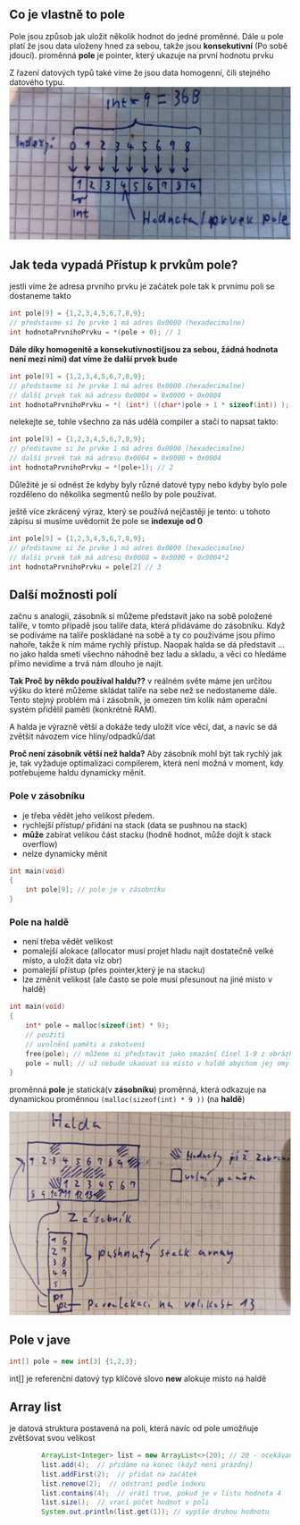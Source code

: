 ## Co je vlastně to pole
Pole jsou způsob jak uložit několik hodnot do jedné proměnné.
Dále u pole platí že jsou data uloženy hned za sebou, takže jsou **konsekutivní** (Po sobě jdoucí).
proměnná **pole** je pointer, který ukazuje na první hodnotu prvku

Z řazení datových typů také víme že jsou data homogenní, čili stejného datového typu.
![Pole](./../pole.jpg)

## Jak teda vypadá Přístup k prvkům pole?
jestli víme že adresa prvního prvku je začátek pole tak k prvnímu poli se dostaneme takto
```c
int pole[9] = {1,2,3,4,5,6,7,8,9};
// představme si že prvke 1 má adres 0x0000 (hexadecimalne)
int hodnotaPrvnihoPrvku = *(pole + 0); // 1
```

**Dále díky homogenitě a konsekutivnosti(jsou za sebou, žádná hodnota není mezi nimi) dat víme že další prvek bude**
```c
int pole[9] = {1,2,3,4,5,6,7,8,9};
// představme si že prvke 1 má adres 0x0000 (hexadecimalne)
// další prvek tak má adresu 0x0004 = 0x0000 + 0x0004
int hodnotaPrvnihoPrvku = *( (int*) ((char*)pole + 1 * sizeof(int)) ); // 2
```
nelekejte se, tohle všechno za nás udělá compiler a stačí to napsat takto:
```c
int pole[9] = {1,2,3,4,5,6,7,8,9};
// představme si že prvke 1 má adres 0x0000 (hexadecimalne)
// další prvek tak má adresu 0x0004 = 0x0000 + 0x0004
int hodnotaPrvnihoPrvku = *(pole+1); // 2
```
Důležité je si odnést že kdyby byly různé datové typy nebo kdyby bylo pole rozděleno do několika segmentů nešlo by pole používat.

ještě více zkrácený výraz, který se používá nejčastěji je tento:
u tohoto zápisu si musíme uvědomit že pole se **indexuje od 0**
```c
int pole[9] = {1,2,3,4,5,6,7,8,9};
// představme si že prvke 1 má adres 0x0000 (hexadecimalne)
// další prvek tak má adresu 0x0008 = 0x0000 + 0x0004*2
int hodnotaPrvnihoPrvku = pole[2] // 3
```

## Další možnosti polí
začnu s analogii, zásobník si můžeme představit jako na sobě položené talíře, v tomto případě jsou talíře data, která přidáváme do zásobníku. Když se podíváme na talíře poskládané na sobě a ty co používáme jsou přímo nahoře, takže k nim máme rychlý přístup.
Naopak halda se dá představit ... no jako halda smetí všechno náhodně bez ladu a skladu, a věci co hledáme přímo nevidíme a trvá nám dlouho je najít.

**Tak Proč by někdo používal haldu??**
v reálném světe máme jen určitou výšku do které můžeme skládat talíře na sebe než se nedostaneme dále. Tento stejný problém má i zásobník, je omezen tím kolik nám operační systém přidělil paměti (konkrétně RAM).

A halda je výrazně větší a dokáže tedy uložit více věcí, dat, a navíc se dá zvětšit návozem více hlíny/odpadků/dat

**Proč není zásobník větší než halda?**
Aby zásobník mohl být tak rychlý jak je, tak vyžaduje optimalizaci compilerem, která není možná v moment, kdy potřebujeme haldu dynamicky měnit.
### Pole v zásobníku
- je třeba vědět jeho velikost předem.
- rychlejší přístup/ přidání na stack (data se pushnou na stack)
- **může** zabírat velikou část stacku (hodně hodnot, může dojít k stack overflow)
- nelze dynamicky měnit
```c
int main(void)
{
	int pole[9]; // pole je v zásobníku
}
```

### Pole na haldě
- není třeba vědět velikost
- pomalejší alokace (allocator musí projet hladu najít dostatečně velké místo, a uložit data viz obr)
- pomalejší přístup (přes pointer,který je na stacku)
- lze změnit velikost (ale často se pole musí přesunout na jiné místo v haldě)
```c
int main(void)
{ 
	int* pole = malloc(sizeof(int) * 9);
	// použití
	// uvolnění paměti a zakotvení
	free(pole); // můžeme si představit jako smazání čísel 1-9 z obrázku
	pole = null; // už nebude ukaovat na místo v haldě abychom jej omylem nepoužili
}
```
proměnná **pole** je statická(v **zásobníku**) proměnná, která odkazuje na dynamickou proměnnou `(malloc(sizeof(int) * 9 ))` (na **haldě**)

![Halda a stack](./../Halda_a_stack.jpg)


## Pole v jave
```java
int[] pole = new int[3] {1,2,3};
```

int[] je referenční datový typ
klíčové slovo **new** alokuje místo na haldě

## Array list
je datová struktura postavená na poli, která navíc od pole umožňuje zvětšovat svou velikost

```Java
        ArrayList<Integer> list = new ArrayList<>(20); // 20 - ocekávaná velikost. Může pořád vyrůst ještě více
        list.add(4);  // přidáme na konec (když není prázdný)
        list.addFirst(2);  // přidat na začátek
        list.remove(2);  // odstraní podle indexu
        list.contains(4);  // vrátí true, pokud je v listu hodnota 4
        list.size();  // vrací počet hodnot v poli
        System.out.println(list.get(1)); // vypíše druhou hodnotu
```